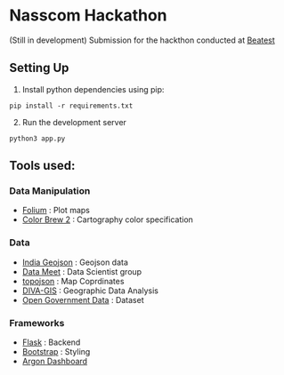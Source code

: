 # Nasscom Hackathon
(Still in development)
Submission for the hackthon conducted at [Beatest](https://www.beatest.in/challenge/3)

## Setting Up

1. Install python dependencies using pip:
```
pip install -r requirements.txt
```
2. Run the development server
```
python3 app.py
```

## Tools used:

### Data Manipulation

- [Folium](https://python-visualization.github.io/folium/index.html#) : Plot maps
- [Color Brew 2](https://colorbrewer2.org/) : Cartography color specification

### Data

- [India Geojson](https://github.com/geohacker/india) : Geojson data
- [Data Meet](https://github.com/datameet) : Data Scientist group
- [topojson](https://github.com/deldersveld/topojson) : Map Coprdinates
- [DIVA-GIS](http://www.diva-gis.org/Data) : Geographic Data Analysis
- [Open Government Data](https://data.gov.in/) : Dataset

### Frameworks

- [Flask](https://flask.palletsprojects.com/en/1.1.x/) : Backend
- [Bootstrap](https://getbootstrap.com/) : Styling
- [Argon Dashboard](https://www.creative-tim.com/product/argon-dashboard#)
